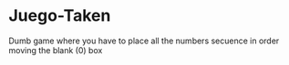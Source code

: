 # Juego-Taken
Dumb game where you have to place all the numbers secuence in order moving the blank (0) box
